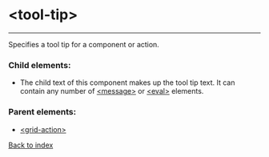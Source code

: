 # \<tool-tip>

---

Specifies a tool tip for a component or action.

### Child elements:
* The child text of this component makes up the tool tip text. It can contain any number of [\<message>](./message.md) or [\<eval>](./eval.md) elements.

### Parent elements:
* [\<grid-action>](./grid-action.md)

[Back to index](./README.md)